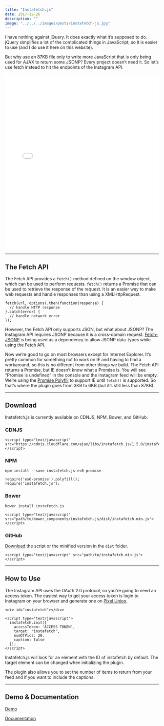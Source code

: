 ```yaml
---
title: "Instafetch.js"
date: 2017-12-26
description: ""
image: "../../../images/posts/instafetch-js.jpg"
---
```

I have nothing against jQuery. It does exactly what it’s supposed to do. jQuery simplifies a lot of the complicated things in JavaScript, so it is easier to use (and I do use it here on this website).

But why use an 87KB file only to write more JavaScript that is only being used for AJAX to return some JSONP? Every project doesn’t need it. So let’s use fetch instead to hit the endpoints of the Instagram API.

<div class="flex-vid">
  <iframe height="575" scrolling="no" title="Instafetch.js Example" src="//codepen.io/thomasvaeth/embed/EgwRWo/?height=265&theme-id=0&default-tab=result&embed-version=2" frameborder="no" allowtransparency="true" allowfullscreen="true" style="width: 100%;"></iframe>
</div>

<hr/>

## The Fetch API
<p>The Fetch API provides a <code>fetch()</code> method defined on the window object, which can be used to perform requests. <code>fetch()</code> returns a Promise that can be used to retrieve the response of the request. It is an easier way to make web requests and handle responses than using a XMLHttpRequest.</p>

~~~~
fetch(url, options).then(function(response) {
  // handle HTTP response
}.catch(error) {
  // handle network error
});
~~~~

<p>However, the Fetch API only supports JSON, but what about JSONP? The Instagram API requires JSONP because it is a cross-domain request. <a href="https://github.com/camsong/fetch-jsonp" target="_blank">Fetch-JSONP</a> is being used as a dependency to allow JSONP data-types while using the Fetch API.</p>
<p>Now we’re good to go on most browsers except for Internet Explorer. It’s pretty common for something not to work on IE and having to find a workaround, so this is no different from other things we build. The Fetch API returns a Promise, but IE doesn’t know what a Promise is. You will see “Promise is undefined” in the console and the Instagram feed will be empty. We’re using the <a href="https://github.com/taylorhakes/promise-polyfill" target="_blank">Promise Polyfill</a> to support IE until <code>fetch()</code> is supported. So that’s where the plugin goes from 3KB to 6KB (but it’s still less than 87KB).</p>

<hr/>

## Download
<p>Instafetch.js is currently available on CDNJS, NPM, Bower, and GitHub.</p>

### CDNJS
~~~~
<script type="text/javascript" src="https://cdnjs.cloudflare.com/ajax/libs/instafetch.js/1.5.0/instafetch.min.js"></script>
~~~~

### NPM
~~~~
npm install --save instafetch.js es6-promise
~~~~
~~~~
require('es6-promise').polyfill();
require('instafetch.js');
~~~~

### Bower
~~~~
bower install instafetch.js
~~~~
~~~~
<script type="text/javascript" src="path/to/bower_components/instafetch.js/dist/instafetch.min.js"></script>
~~~~

### GitHub
<p><a href="https://github.com/thomasvaeth/instafetch.js" target="_blank">Download</a> the script or the minified version in the <code>dist</code> folder.</p>

~~~~
<script type="text/javascript" src="path/to/instafetch.min.js"></script>
~~~~

<hr/>

<h2>How to Use</h2>
<p>The Instagram API uses the OAuth 2.0 protocol, so you're going to need an access token. The easiest way to get your access token is login to Instagram on your browser and generate one on <a href="http://instagram.pixelunion.net/" target="_blank">Pixel Union</a>.</p>

~~~~
<div id="instafetch"></div>
~~~~
~~~~
<script type="text/javascript">
  instafetch.init({
    accessToken: 'ACCESS TOKEN',
    target: 'instafetch',
    numOfPics: 20,
    caption: false
  });
</script>
~~~~
<p>Instafetch.js will look for an element with the ID of instafetch by default. The target element can be changed when initializing the plugin.</p>
<p>The plugin also allows you to set the number of items to return from your feed and if you want to include the captions.</p>

<hr/>

## Demo &amp; Documentation
<p><a href="http://thomasvaeth.com/instafetch.js/" target="_blank">Demo</a></p>
<p><a href="https://github.com/thomasvaeth/instafetch.js/blob/master/README.md" target="_blank">Documentation</a></p>
